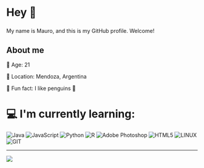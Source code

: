 <h1 align="left">Hey 👋</h1>

###

My name is Mauro, and this is my GitHub profile. Welcome! 

###

<h2 align="left">About me</h2>

<p align="left">🎂 Age: 21</p>
<p align="left">📍 Location: Mendoza, Argentina</p>
<p align="left">🎲 Fun fact: I like penguins 🐧</p>


###

# 💻 I'm currently learning:
![Java](https://img.shields.io/badge/java-%23ED8B00.svg?style=for-the-badge&logo=openjdk&logoColor=white) ![JavaScript](https://img.shields.io/badge/javascript-%23323330.svg?style=for-the-badge&logo=javascript&logoColor=%23F7DF1E) ![Python](https://img.shields.io/badge/python-3670A0?style=for-the-badge&logo=python&logoColor=ffdd54) ![R](https://img.shields.io/badge/r-%23276DC3.svg?style=for-the-badge&logo=r&logoColor=white) ![Adobe Photoshop](https://img.shields.io/badge/adobe%20photoshop-%2331A8FF.svg?style=for-the-badge&logo=adobe%20photoshop&logoColor=white) ![HTML5](https://img.shields.io/badge/html5-%23E34F26.svg?style=for-the-badge&logo=html5&logoColor=white) ![LINUX](https://img.shields.io/badge/Linux-FCC624?style=for-the-badge&logo=linux&logoColor=black) ![GIT](https://img.shields.io/badge/Git-fc6d26?style=for-the-badge&logo=git&logoColor=white)


---
[![](https://visitcount.itsvg.in/api?id=macmauro&icon=5&color=12)](https://visitcount.itsvg.in)

<!-- Proudly created with GPRM ( https://gprm.itsvg.in ) -->
<!---
mauromesas/mauromesas is a ✨ special ✨ repository because its `README.md` (this file) appears on your GitHub profile.
You can click the Preview link to take a look at your changes.
--->
